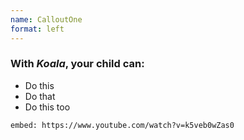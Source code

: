 ```yaml
---
name: CalloutOne
format: left
---
```



<section>

### With <em>Koala</em>, your child can:

- Do this
- Do that
- Do this too

</section>


<section>

`embed: https://www.youtube.com/watch?v=k5veb0wZas0`

</section>
